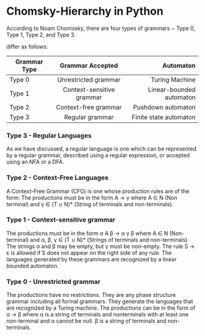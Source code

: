 # Chomsky-Hierarchy in Python
According to Noam Chomosky, there are four types of grammars − Type 0, Type 1, Type 2, and Type 3.

differ as follows:	 

| Grammar Type  | Grammar Accepted         | Automaton                |
| ------------- |:------------------------:| ------------------------:|
| Type 0        | Unrestricted grammar     | Turing Machine           |
| Type 1        | Context-sensitive grammar| Linear-bounded automaton |
| Type 2        | Context-free grammar     | Pushdown automaton       |
| Type 3        | Regular grammar          | Finite state automaton   |

### Type 3 - Regular Languages 
As we have discussed, a regular language is one which can be represented by a regular grammar, described using a regular expression, or accepted using an NFA or a DFA. 

### Type 2 - Context-Free Languages 
A Context-Free Grammar (CFG) is one whose production rules are of the form: 
The productions must be in the form A → γ
where A ∈ N (Non terminal)
and γ ∈ (T ∪ N)* (String of terminals and non-terminals).

### Type 1 - Context-sensitive grammar
The productions must be in the form
α A β → α γ β
where A ∈ N (Non-terminal)
and α, β, γ ∈ (T ∪ N)* (Strings of terminals and non-terminals)
The strings α and β may be empty, but γ must be non-empty.
The rule S → ε is allowed if S does not appear on the right side of any rule. The languages generated by these grammars are recognized by a linear bounded automaton.

### Type 0 - Unrestricted grammar
The productions have no restrictions. They are any phase structure grammar including all formal grammars.
They generate the languages that are recognized by a Turing machine.
The productions can be in the form of α → β where α is a string of terminals and nonterminals with at least one non-terminal and α cannot be null. β is a string of terminals and non-terminals.
